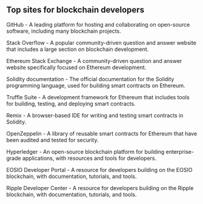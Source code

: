 ## Top sites for blockchain developers

GitHub - A leading platform for hosting and collaborating on open-source software, including many blockchain projects.

Stack Overflow - A popular community-driven question and answer website that includes a large section on blockchain development.

Ethereum Stack Exchange - A community-driven question and answer website specifically focused on Ethereum development.

Solidity documentation - The official documentation for the Solidity programming language, used for building smart contracts on Ethereum.

Truffle Suite - A development framework for Ethereum that includes tools for building, testing, and deploying smart contracts.

Remix - A browser-based IDE for writing and testing smart contracts in Solidity.

OpenZeppelin - A library of reusable smart contracts for Ethereum that have been audited and tested for security.

Hyperledger - An open-source blockchain platform for building enterprise-grade applications, with resources and tools for developers.

EOSIO Developer Portal - A resource for developers building on the EOSIO blockchain, with documentation, tutorials, and tools.

Ripple Developer Center - A resource for developers building on the Ripple blockchain, with documentation, tutorials, and tools.
